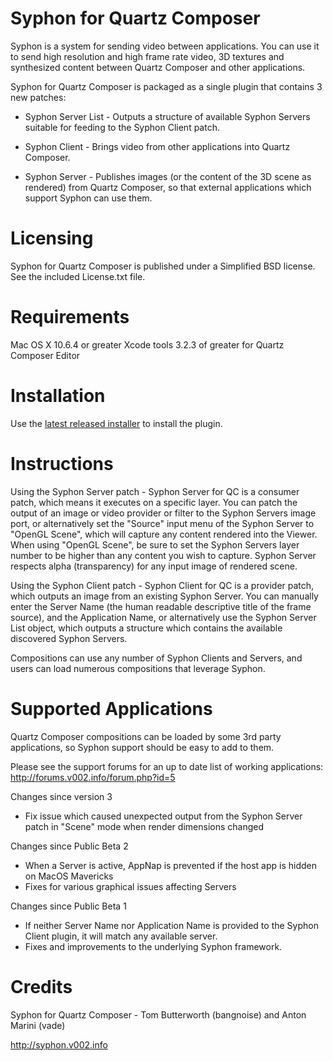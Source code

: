 Syphon for Quartz Composer
===============

Syphon is a system for sending video between applications. You can use it to send high resolution and high frame rate video, 3D textures and synthesized content between Quartz Composer and other applications.

Syphon for Quartz Composer is packaged as a single plugin that contains 3 new patches:

* Syphon Server List - Outputs a structure of available Syphon Servers suitable for feeding to the Syphon Client patch. 

* Syphon Client - Brings video from other applications into Quartz Composer.

* Syphon Server - Publishes images (or the content of the 3D scene as rendered) from Quartz Composer, so that external applications which support Syphon can use them.

Licensing
===============

Syphon for Quartz Composer is published under a Simplified BSD license. See the included License.txt file.

Requirements
===============

Mac OS X 10.6.4 or greater
Xcode tools 3.2.3 of greater for Quartz Composer Editor
 
Installation
===============

Use the [latest released installer](https://github.com/Syphon/Quartz-Composer/releases) to install the plugin.

Instructions
===============

Using the Syphon Server patch - Syphon Server for QC is a consumer patch, which means it executes on a specific layer. You can patch the output of an image or video provider or  filter to the Syphon Servers image port, or alternatively set the "Source" input menu of the Syphon Server to "OpenGL Scene", which will capture any content rendered into the Viewer. When using "OpenGL Scene", be sure to set the Syphon Servers layer number to be higher than any content you wish to capture. Syphon Server respects alpha (transparency) for any input image of rendered scene.

Using the Syphon Client patch - Syphon Client for QC is a provider patch, which outputs an image from an existing Syphon Server. You can manually enter the Server Name (the human readable descriptive title of the frame source), and the Application Name, or alternatively use the Syphon Server List object, which outputs a structure which contains the available discovered Syphon Servers. 

Compositions can use any number of Syphon Clients and Servers, and users can load numerous compositions that leverage Syphon.

Supported Applications
===============

Quartz Composer compositions can be loaded by some 3rd party applications, so Syphon support should be easy to add to them.

Please see the support forums for an up to date list of working applications: http://forums.v002.info/forum.php?id=5

Changes since version 3

- Fix issue which caused unexpected output from the Syphon Server patch in "Scene" mode when render dimensions changed

Changes since Public Beta 2

- When a Server is active, AppNap is prevented if the host app is hidden on MacOS Mavericks
- Fixes for various graphical issues affecting Servers

Changes since Public Beta 1

- If neither Server Name nor Application Name is provided to the Syphon Client plugin, it will match any available server.
- Fixes and improvements to the underlying Syphon framework.

Credits
===============

Syphon for Quartz Composer - Tom Butterworth (bangnoise) and Anton Marini (vade)

http://syphon.v002.info
